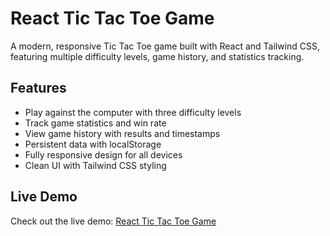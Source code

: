 # React Tic Tac Toe Game

A modern, responsive Tic Tac Toe game built with React and Tailwind CSS, featuring multiple difficulty levels, game history, and statistics tracking.

## Features

- Play against the computer with three difficulty levels
- Track game statistics and win rate
- View game history with results and timestamps
- Persistent data with localStorage
- Fully responsive design for all devices
- Clean UI with Tailwind CSS styling

## Live Demo

Check out the live demo: [React Tic Tac Toe Game](https://shulajz.github.io/tic-tac-toe/)
